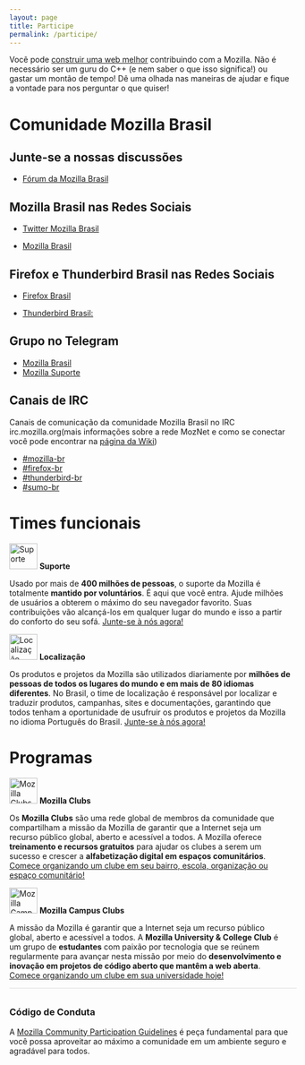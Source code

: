 ```yaml
---
layout: page
title: Participe
permalink: /participe/
---
```


<style>
.page img {
  background:#fff;
  padding:5px;
  border:1px solid #eee;
  box-shadow: 0 0 1px #ddd;
}
</style>

Você pode [construir uma web melhor](https://www.mozilla.org/pt-BR/mission/) contribuindo com a Mozilla. Não é necessário ser um guru do C++ (e nem saber o que isso significa!) ou gastar um montão de tempo! Dê uma olhada nas maneiras de ajudar e fique a vontade para nos perguntar o que quiser!

# Comunidade Mozilla Brasil

## Junte-se a nossas discussões

* [Fórum da Mozilla Brasil](https://discourse.mozilla-community.org/c/mozilla-brasil)

## Mozilla Brasil nas Redes Sociais

* [Twitter Mozilla Brasil](https://www.twitter.com/mozillabrasil)

* [Mozilla Brasil](https://www.facebook.com/mozillabrasil)

## Firefox e Thunderbird Brasil nas Redes Sociais

* [Firefox Brasil](https://www.facebook.com/firefoxbrasil)

* [Thunderbird Brasil:](https://www.facebook.com/thunderbirdbrasil)

## Grupo no Telegram

* [Mozilla Brasil](https://telegram.me/mozillabr)
* [Mozilla Suporte](https://telegram.me/sumobrasil)

## Canais de IRC

Canais de comunicação da comunidade Mozilla Brasil no IRC irc.mozilla.org(mais informações sobre a rede MozNet e como se conectar você pode encontrar na [página da Wiki](https://wiki.mozilla.org/IRC))

<ul>
<li><a href="irc://irc.mozilla.org/mozilla-br" rel="nofollow">#mozilla-br</a></li>
<li><a href="irc://irc.mozilla.org/firefox-br" rel="nofollow">#firefox-br</a></li>
<li><a href="irc://irc.mozilla.org/thunderbird-br" rel="nofollow">#thunderbird-br</a></li>
<li><a href="irc://irc.mozilla.org/sumo-br" rel="nofollow">#sumo-br</a></li>
</ul>

# Times funcionais

<p>
    <img class="alignleft" alt="Suporte" src="{{ site.url }}/img/contribute/sumobrazil.jpg" height="46" width="50">
    <strong>Suporte</strong>
</p>
<p>
Usado por mais de <b>400 milhões de pessoas</b>, o suporte da Mozilla é totalmente <b>mantido por voluntários</b>. É aqui que você entra. Ajude milhões de usuários a obterem o máximo do seu navegador favorito. Suas contribuições vão alcançá-los em qualquer lugar do mundo e isso a partir do conforto do seu sofá. <a href="https://wiki.mozilla.org/Brasil/Sumo">Junte-se à nós agora!</a></p>

<p>
    <img class="alignleft" alt="Localização" src="{{ site.url }}/img/contribute/800px-L10n_logo.png" height="46" width="50">
    <strong>Localização</strong>
</p>
<p>
Os produtos e projetos da Mozilla são utilizados diariamente por <b>milhões de pessoas de todos os lugares do mundo e em mais de 80 idiomas diferentes</b>. No Brasil, o time de localização é responsável por localizar e traduzir produtos, campanhas, sites e documentações, garantindo que todos tenham a oportunidade de usufruir os produtos e projetos da Mozilla no idioma Português do Brasil. <a href="https://wiki.mozilla.org/Brasil/L10n">Junte-se à nós agora!</a></p>

# Programas
<p>
    <img class="alignleft" alt="Mozilla Clubs" src="{{ site.url }}/img/contribute/mozillaclubs.jpg" height="46" width="50">
    <strong>Mozilla Clubs</strong>
</p>
<p>
Os <b>Mozilla Clubs</b> são uma rede global de membros da comunidade que compartilham a missão da Mozilla de garantir que a Internet seja um recurso público global, aberto e acessível a todos. A Mozilla oferece <b>treinamento e recursos gratuitos</b> para ajudar os clubes a serem um sucesso e crescer a <b>alfabetização digital em espaços comunitários</b>. <a href="https://wiki.mozilla.org/Brasil/Mozilla_Leadership_Network/Mozilla_Clubs">Comece organizando um clube em seu bairro, escola, organização ou espaço comunitário!</a></p>

<p>
    <img class="alignleft" alt="Mozilla Campus Clubs" src="{{ site.url }}/img/contribute/mozillacampusclubs.jpg" height="46" width="50">
    <strong>Mozilla Campus Clubs</strong>
</p>
<p>
A missão da Mozilla é garantir que a Internet seja um recurso público global, aberto e acessível a todos. A <b>Mozilla University & College Club</b> é um grupo de <b>estudantes</b> com paixão por tecnologia que se reúnem regularmente para avançar nesta missão por meio do <b>desenvolvimento e inovação em projetos de código aberto que mantêm a web aberta</b>. <a href="https://wiki.mozilla.org/Brasil/Mozilla_Leadership_Network/Mozilla_Campus_Clubs">Comece organizando um clube em sua universidade hoje!</a></p>

<div style="border-top:1px solid #ddd;width:100%;padding:5px;"></div>

### Código de Conduta
<p>A <a href="https://www.mozilla.org/en-US/about/governance/policies/participation/">Mozilla Community Participation Guidelines</a>
 é peça fundamental para que você possa aproveitar ao máximo a comunidade em um ambiente seguro e agradável para todos.</p>
